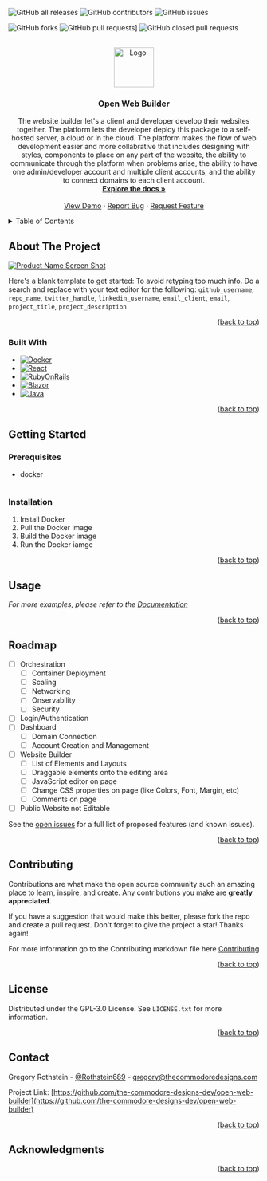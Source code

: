 <!-- Improved compatibility of back to top link: See: https://github.com/othneildrew/Best-README-Template/pull/73 -->
<a name="readme-top"></a>
<!--
*** Thanks for checking out the Best-README-Template. If you have a suggestion
*** that would make this better, please fork the repo and create a pull request
*** or simply open an issue with the tag "enhancement".
*** Don't forget to give the project a star!
*** Thanks again! Now go create something AMAZING! :D
-->



<!-- PROJECT SHIELDS -->
<!--
*** I'm using markdown "reference style" links for readability.
*** Reference links are enclosed in brackets [ ] instead of parentheses ( ).
*** See the bottom of this document for the declaration of the reference variables
*** for contributors-url, forks-url, etc. This is an optional, concise syntax you may use.
*** https://www.markdownguide.org/basic-syntax/#reference-style-links
-->
![GitHub all releases](https://img.shields.io/github/downloads/The-Commodore-Designs-Dev/open-web-builder/total?logo=GitHub&style=for-the-badge)
![GitHub contributors](https://img.shields.io/github/contributors-anon/The-Commodore-Designs-Dev/open-web-builder?style=for-the-badge)
![GitHub issues](https://img.shields.io/github/issues/The-Commodore-Designs-Dev/open-web-builder?style=for-the-badge)

![GitHub forks](https://img.shields.io/github/forks/The-Commodore-Designs-Dev/open-web-builder?style=social)
![GitHub pull requests](https://img.shields.io/github/issues-pr/The-Commodore-Designs-Dev/open-web-builder?logo=GitHub&style=social)]
![GitHub closed pull requests](https://img.shields.io/github/issues-pr-closed/The-Commodore-Designs-Dev/open-web-builder?logo=GitHub&style=social)


<!-- PROJECT LOGO -->
<br />
<div align="center">
  <a href="https://github.com/The-Commodore-Designs-Dev/open-web-builder">
    <img src="images/logo.png" alt="Logo" width="80" height="80">
  </a>

<h3 align="center">Open Web Builder</h3>

  <p align="center">
    The website builder let's a client and developer develop their websites together. The platform lets the developer deploy this package to a self-hosted server, a cloud or in the cloud. The platform makes the flow of web development easier and more collabrative that includes designing with styles, components to place on any part of the website, the ability to communicate through the platform when problems arise, the ability to have one admin/developer account and multiple client accounts, and the ability to connect domains to each client account. 
    <br />
    <a href="https://github.com/The-Commodore-Designs-Dev/open-web-builder"><strong>Explore the docs »</strong></a>
    <br />
    <br />
    <a href="https://github.com/The-Commodore-Designs-Dev/open-web-builder">View Demo</a>
    ·
    <a href="https://github.com/The-Commodore-Designs-Dev/open-web-builder/issues">Report Bug</a>
    ·
    <a href="https://github.com/The-Commodore-Designs-Dev/open-web-builder/issues">Request Feature</a>
  </p>
</div>



<!-- TABLE OF CONTENTS -->
<details>
  <summary>Table of Contents</summary>
  <ol>
    <li>
      <a href="#about-the-project">About The Project</a>
      <ul>
        <li><a href="#built-with">Built With</a></li>
      </ul>
    </li>
    <li>
      <a href="#getting-started">Getting Started</a>
      <ul>
        <li><a href="#prerequisites">Prerequisites</a></li>
        <li><a href="#installation">Installation</a></li>
      </ul>
    </li>
    <li><a href="#usage">Usage</a></li>
    <li><a href="#roadmap">Roadmap</a></li>
    <li><a href="#contributing">Contributing</a></li>
    <li><a href="#license">License</a></li>
    <li><a href="#contact">Contact</a></li>
    <li><a href="#acknowledgments">Acknowledgments</a></li>
  </ol>
</details>



<!-- ABOUT THE PROJECT -->
## About The Project

[![Product Name Screen Shot][product-screenshot]](https://example.com)

Here's a blank template to get started: To avoid retyping too much info. Do a search and replace with your text editor for the following: `github_username`, `repo_name`, `twitter_handle`, `linkedin_username`, `email_client`, `email`, `project_title`, `project_description`

<p align="right">(<a href="#readme-top">back to top</a>)</p>



### Built With

* [![Docker][Docker]][Docker-url]
* [![React][React.js]][React-url]
* [![RubyOnRails][RubyOnRails]][RoR-url]
* [![Blazor][Blazor]][Blazor-url]
* [![Java][Java]][Java-url]

<p align="right">(<a href="#readme-top">back to top</a>)</p>

<!-- GETTING STARTED -->
## Getting Started

### Prerequisites

* docker
  ```sh
  
  ```

### Installation

1. Install Docker
2. Pull the Docker image
3. Build the Docker image
4. Run the Docker iamge

<p align="right">(<a href="#readme-top">back to top</a>)</p>

<!-- USAGE EXAMPLES -->
## Usage



_For more examples, please refer to the [Documentation](https://docs.thecommodoredesigns.com)_

<p align="right">(<a href="#readme-top">back to top</a>)</p>



<!-- ROADMAP -->
## Roadmap

- [ ] Orchestration
    - [ ] Container Deployment
    - [ ] Scaling
    - [ ] Networking
    - [ ] Onservability
    - [ ] Security
- [ ] Login/Authentication
- [ ] Dashboard
    - [ ] Domain Connection
    - [ ] Account Creation and Management
- [ ] Website Builder
    - [ ] List of Elements and Layouts
    - [ ] Draggable elements onto the editing area
    - [ ] JavaScript editor on page
    - [ ] Change CSS properties on page (like Colors, Font, Margin, etc)
    - [ ] Comments on page
- [ ] Public Website not Editable

See the [open issues](https://github.com/the-commdore-designs-dev/open-web-builder/issues) for a full list of proposed features (and known issues).

<p align="right">(<a href="#readme-top">back to top</a>)</p>



<!-- CONTRIBUTING -->
## Contributing

Contributions are what make the open source community such an amazing place to learn, inspire, and create. Any contributions you make are **greatly appreciated**.

If you have a suggestion that would make this better, please fork the repo and create a pull request.
Don't forget to give the project a star! Thanks again!

For more information go to the Contributing markdown file here [Contributing](CONTRIBUTING.md)

<p align="right">(<a href="#readme-top">back to top</a>)</p>



<!-- LICENSE -->
## License

Distributed under the GPL-3.0 License. See `LICENSE.txt` for more information.

<p align="right">(<a href="#readme-top">back to top</a>)</p>



<!-- CONTACT -->
## Contact

Gregory Rothstein - [@Rothstein689](https://twitter.com/Rothstein689) - gregory@thecommodoredesigns.com

Project Link: [https://github.com/the-commodore-designs-dev/open-web-builder](https://github.com/the-commodore-designs-dev/open-web-builder)

<p align="right">(<a href="#readme-top">back to top</a>)</p>



<!-- ACKNOWLEDGMENTS -->
## Acknowledgments


<p align="right">(<a href="#readme-top">back to top</a>)</p>



<!-- MARKDOWN LINKS & IMAGES -->
<!-- https://www.markdownguide.org/basic-syntax/#reference-style-links -->
[contributors-shield]: https://img.shields.io/github/contributors/github_username/repo_name.svg?style=for-the-badge
[contributors-url]: https://github.com/github_username/repo_name/graphs/contributors
[forks-shield]: https://img.shields.io/github/forks/github_username/repo_name.svg?style=for-the-badge
[forks-url]: https://github.com/github_username/repo_name/network/members
[stars-shield]: https://img.shields.io/github/stars/github_username/repo_name.svg?style=for-the-badge
[stars-url]: https://github.com/github_username/repo_name/stargazers
[issues-shield]: https://img.shields.io/github/issues/github_username/repo_name.svg?style=for-the-badge
[issues-url]: https://github.com/github_username/repo_name/issues
[license-shield]: https://img.shields.io/github/license/github_username/repo_name.svg?style=for-the-badge
[license-url]: https://github.com/github_username/repo_name/blob/master/LICENSE.txt
[linkedin-shield]: https://img.shields.io/badge/-LinkedIn-black.svg?style=for-the-badge&logo=linkedin&colorB=555
[linkedin-url]: https://linkedin.com/in/linkedin_username
[product-screenshot]: images/screenshot.png
[Docker]: https://img.shields.io/badge/docker-0db7ed?style=for-the-badge&logo=docker&logoColor=white
[Docker-url]: https://hub.docker.com/
[Spring]: https://img.shields.io/badge/spring_boot-000000?style=for-the-badge&logo=spring-boot&logoColor=00FF7F
[Spring-url]: https://spring.io/projects/spring-boot/
[Java]: https://img.shields.io/badge/Java-000000?style=for-the-badge&logo=oracle&logoColor=white
[Java-url]: https://www.java.com/en/
[Next.js]: https://img.shields.io/badge/next.js-000000?style=for-the-badge&logo=nextdotjs&logoColor=white
[Next-url]: https://nextjs.org/
[React.js]: https://img.shields.io/badge/React-20232A?style=for-the-badge&logo=react&logoColor=61DAFB
[React-url]: https://reactjs.org/
[RubyOnRails]: https://img.shields.io/badge/Ruby_on_Rails-20232A?style=for-the-badge&logo=rubyonrails&logoColor=CC0000
[RoR-url]: https://rubyonrails.org/
[Blazor]: https://img.shields.io/badge/Blazor-20232A?style=for-the-badge&logo=blazor&logoColor=512BD4
[Blazor-url]: https://learn.microsoft.com/en-us/aspnet/core/blazor/?WT.mc_id=dotnet-35129-website&view=aspnetcore-7.0
[Vue.js]: https://img.shields.io/badge/Vue.js-35495E?style=for-the-badge&logo=vuedotjs&logoColor=4FC08D
[Vue-url]: https://vuejs.org/
[Angular.io]: https://img.shields.io/badge/Angular-DD0031?style=for-the-badge&logo=angular&logoColor=white
[Angular-url]: https://angular.io/
[Svelte.dev]: https://img.shields.io/badge/Svelte-4A4A55?style=for-the-badge&logo=svelte&logoColor=FF3E00
[Svelte-url]: https://svelte.dev/
[Laravel.com]: https://img.shields.io/badge/Laravel-FF2D20?style=for-the-badge&logo=laravel&logoColor=white
[Laravel-url]: https://laravel.com
[Bootstrap.com]: https://img.shields.io/badge/Bootstrap-563D7C?style=for-the-badge&logo=bootstrap&logoColor=white
[Bootstrap-url]: https://getbootstrap.com
[JQuery.com]: https://img.shields.io/badge/jQuery-0769AD?style=for-the-badge&logo=jquery&logoColor=white
[JQuery-url]: https://jquery.com 
